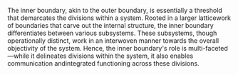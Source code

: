 
The inner boundary, akin to the outer boundary, is essentially a threshold that demarcates the divisions within a system. Rooted in a larger latticework of boundaries that carve out the internal structure, the inner boundary differentiates between various subsystems. These subsystems, though operationally distinct, work in an interwoven manner towards the overall objectivity of the system. Hence, the inner boundary's role is multi-faceted—while it delineates divisions within the system, it also enables communication andintegrated functioning across these divisions.

